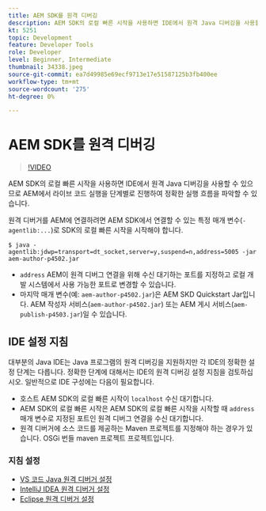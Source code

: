 ```yaml
---
title: AEM SDK를 원격 디버깅
description: AEM SDK의 로컬 빠른 시작을 사용하면 IDE에서 원격 Java 디버깅을 사용할 수 있으므로 AEM에서 라이브 코드 실행을 단계별로 진행하여 정확한 실행 흐름을 파악할 수 있습니다.
kt: 5251
topic: Development
feature: Developer Tools
role: Developer
level: Beginner, Intermediate
thumbnail: 34338.jpeg
source-git-commit: ea7d49985e69ecf9713e17e51587125b3fb400ee
workflow-type: tm+mt
source-wordcount: '275'
ht-degree: 0%

---
```



# AEM SDK를 원격 디버깅

>[!VIDEO](https://video.tv.adobe.com/v/34338/?quality=12&learn=on)

AEM SDK의 로컬 빠른 시작을 사용하면 IDE에서 원격 Java 디버깅을 사용할 수 있으므로 AEM에서 라이브 코드 실행을 단계별로 진행하여 정확한 실행 흐름을 파악할 수 있습니다.

원격 디버거를 AEM에 연결하려면 AEM SDK에서 연결할 수 있는 특정 매개 변수(`-agentlib:...`)로 SDK의 로컬 빠른 시작을 시작해야 합니다.

```
$ java -agentlib:jdwp=transport=dt_socket,server=y,suspend=n,address=5005 -jar aem-author-p4502.jar   
```

+ `address` AEM이 원격 디버그 연결을 위해 수신 대기하는 포트를 지정하고 로컬 개발 시스템에서 사용 가능한 포트로 변경할 수 있습니다.
+ 마지막 매개 변수(예: `aem-author-p4502.jar`)은 AEM SKD Quickstart Jar입니다. AEM 작성자 서비스(`aem-author-p4502.jar`) 또는 AEM 게시 서비스(`aem-publish-p4503.jar`)일 수 있습니다.

## IDE 설정 지침

대부분의 Java IDE는 Java 프로그램의 원격 디버깅을 지원하지만 각 IDE의 정확한 설정 단계는 다릅니다. 정확한 단계에 대해서는 IDE의 원격 디버깅 설정 지침을 검토하십시오. 일반적으로 IDE 구성에는 다음이 필요합니다.

+ 호스트 AEM SDK의 로컬 빠른 시작이 `localhost` 수신 대기합니다.
+ AEM SDK의 로컬 빠른 시작은 AEM SDK의 로컬 빠른 시작을 시작할 때 `address` 매개 변수로 지정된 포트인 원격 디버그 연결을 수신 대기합니다.
+ 원격 디버거에 소스 코드를 제공하는 Maven 프로젝트를 지정해야 하는 경우가 있습니다. OSGi 번들 maven 프로젝트 프로젝트입니다.

### 지침 설정

+ [VS 코드 Java 원격 디버거 설정](https://code.visualstudio.com/docs/java/java-debugging)
+ [IntelliJ IDEA 원격 디버거 설정](https://www.jetbrains.com/help/idea/tutorial-remote-debug.html)
+ [Eclipse 원격 디버거 설정](https://javapapers.com/core-java/java-remote-debug-with-eclipse/)
